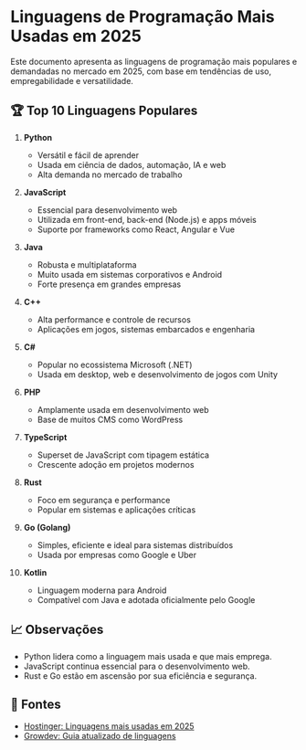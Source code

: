 # Linguagens de Programação Mais Usadas em 2025

Este documento apresenta as linguagens de programação mais populares e demandadas no mercado em 2025, com base em tendências de uso, empregabilidade e versatilidade.

## 🏆 Top 10 Linguagens Populares

1. **Python**
   - Versátil e fácil de aprender
   - Usada em ciência de dados, automação, IA e web
   - Alta demanda no mercado de trabalho

2. **JavaScript**
   - Essencial para desenvolvimento web
   - Utilizada em front-end, back-end (Node.js) e apps móveis
   - Suporte por frameworks como React, Angular e Vue

3. **Java**
   - Robusta e multiplataforma
   - Muito usada em sistemas corporativos e Android
   - Forte presença em grandes empresas

4. **C++**
   - Alta performance e controle de recursos
   - Aplicações em jogos, sistemas embarcados e engenharia

5. **C#**
   - Popular no ecossistema Microsoft (.NET)
   - Usada em desktop, web e desenvolvimento de jogos com Unity

6. **PHP**
   - Amplamente usada em desenvolvimento web
   - Base de muitos CMS como WordPress

7. **TypeScript**
   - Superset de JavaScript com tipagem estática
   - Crescente adoção em projetos modernos

8. **Rust**
   - Foco em segurança e performance
   - Popular em sistemas e aplicações críticas

9. **Go (Golang)**
   - Simples, eficiente e ideal para sistemas distribuídos
   - Usada por empresas como Google e Uber

10. **Kotlin**
    - Linguagem moderna para Android
    - Compatível com Java e adotada oficialmente pelo Google

## 📈 Observações

- Python lidera como a linguagem mais usada e que mais emprega.
- JavaScript continua essencial para o desenvolvimento web.
- Rust e Go estão em ascensão por sua eficiência e segurança.

## 🔗 Fontes

- [Hostinger: Linguagens mais usadas em 2025](https://www.hostinger.com/br/tutoriais/linguagens-de-programacao-mais-usadas)
- [Growdev: Guia atualizado de linguagens](https://growdev.com.br/blog/linguagem-de-programacao-mais-usadas/)

